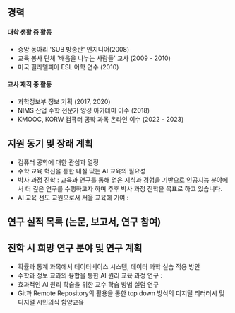 ## 경력
#### 대학 생활 중 활동
* 중앙 동아리 'SUB 방송반' 엔지니어(2008)
* 교육 봉사 단체 '배움을 나누는 사람들' 교사 (2009 - 2010)
* 미국 필라델피아 ESL 어학 연수 (2010)
#### 교사 재직 중 활동
* 과학정보부 정보 기획 (2017, 2020)
*  NIMS  산업 수학 전문가 양성 아카데미 이수 (2018)
*  KMOOC, KORW 컴퓨터 공학 과목 온라인 이수 (2022 - 2023)

## 지원 동기 및 장래 계획
* 컴퓨터 공학에 대한 관심과 열정 
* 수학 교육 혁신을 통한 내실 있는 AI 교육의 필요성
* 박사 과정 진학 : 교육과 연구를 통해 얻은 지식과 경험을 기반으로 인공지능 분야에서 더 깊은 연구를 수행하고자 하며 추후 박사 과정 진학을 목표로 하고 있습니다.
* AI 교육 선도 교원으로서 서울 교육에 기여 :  

## 연구 실적 목록 (논문, 보고서, 연구 참여)

## 진학 시 희망 연구 분야 및 연구 계획
* 확률과 통계 과목에서 데이터베이스 시스템, 데이터 과학 실습 적용 방안
* 수학과 정보 교과의 융합을 통한  AI 원리 교육 과정 연구 : 
* 효과적인  AI 원리 학습을 위한 교수 학습 방법 실험 연구
* Git과 Remote Repository의 활용을 통한 top down 방식의 디지털 리터러시 및 디지털 시민의식 함양교육